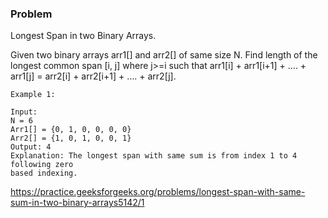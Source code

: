 ### Problem

Longest Span in two Binary Arrays.

Given two binary arrays arr1[] and arr2[] of same size N. Find length of the longest common span [i, j] where j>=i such that arr1[i] + arr1[i+1] + …. + arr1[j] = arr2[i] + arr2[i+1] + …. + arr2[j].

```
Example 1:

Input:
N = 6
Arr1[] = {0, 1, 0, 0, 0, 0}
Arr2[] = {1, 0, 1, 0, 0, 1}
Output: 4
Explanation: The longest span with same sum is from index 1 to 4 following zero
based indexing.
```

https://practice.geeksforgeeks.org/problems/longest-span-with-same-sum-in-two-binary-arrays5142/1